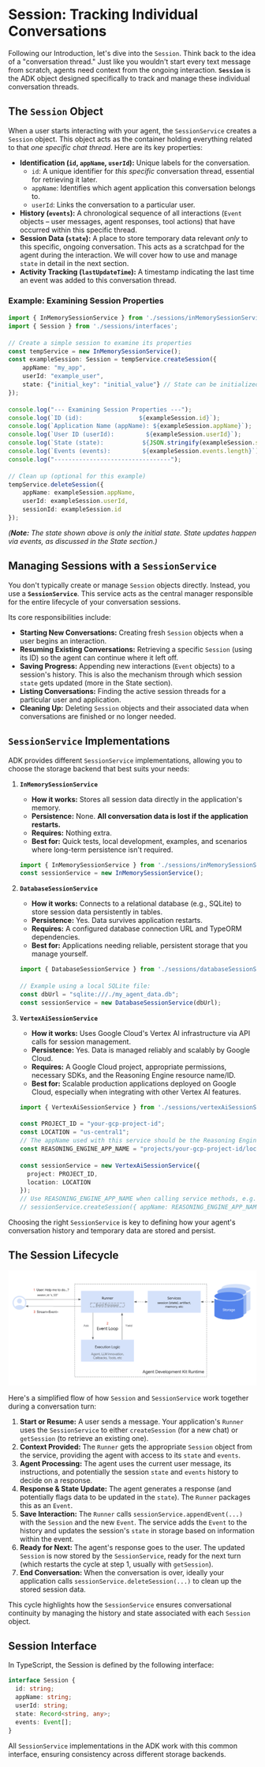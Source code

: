 # Session: Tracking Individual Conversations

Following our Introduction, let's dive into the `Session`. Think back to the idea of a "conversation thread." Just like you wouldn't start every text message from scratch, agents need context from the ongoing interaction. **`Session`** is the ADK object designed specifically to track and manage these individual conversation threads.

## The `Session` Object

When a user starts interacting with your agent, the `SessionService` creates a `Session` object. This object acts as the container holding everything related to that *one specific chat thread*. Here are its key properties:

* **Identification (`id`, `appName`, `userId`):** Unique labels for the conversation.  
    * `id`: A unique identifier for *this specific* conversation thread, essential for retrieving it later.  
    * `appName`: Identifies which agent application this conversation belongs to.  
    * `userId`: Links the conversation to a particular user.  
* **History (`events`):** A chronological sequence of all interactions (`Event` objects – user messages, agent responses, tool actions) that have occurred within this specific thread.  
* **Session Data (`state`):** A place to store temporary data relevant *only* to this specific, ongoing conversation. This acts as a scratchpad for the agent during the interaction. We will cover how to use and manage `state` in detail in the next section.  
* **Activity Tracking (`lastUpdateTime`):** A timestamp indicating the last time an event was added to this conversation thread.

### Example: Examining Session Properties

```typescript
import { InMemorySessionService } from './sessions/inMemorySessionService';
import { Session } from './sessions/interfaces';

// Create a simple session to examine its properties
const tempService = new InMemorySessionService();
const exampleSession: Session = tempService.createSession({
    appName: "my_app",
    userId: "example_user",
    state: {"initial_key": "initial_value"} // State can be initialized
});

console.log("--- Examining Session Properties ---");
console.log(`ID (id):                ${exampleSession.id}`);
console.log(`Application Name (appName): ${exampleSession.appName}`);
console.log(`User ID (userId):         ${exampleSession.userId}`);
console.log(`State (state):           ${JSON.stringify(exampleSession.state)}`); // Note: Only shows initial state here
console.log(`Events (events):         ${exampleSession.events.length}`); // Initially empty
console.log("---------------------------------");

// Clean up (optional for this example)
tempService.deleteSession({
    appName: exampleSession.appName,
    userId: exampleSession.userId,
    sessionId: exampleSession.id
});
```

*(**Note:** The state shown above is only the initial state. State updates happen via events, as discussed in the State section.)*

## Managing Sessions with a `SessionService`

You don't typically create or manage `Session` objects directly. Instead, you use a **`SessionService`**. This service acts as the central manager responsible for the entire lifecycle of your conversation sessions.

Its core responsibilities include:

* **Starting New Conversations:** Creating fresh `Session` objects when a user begins an interaction.  
* **Resuming Existing Conversations:** Retrieving a specific `Session` (using its ID) so the agent can continue where it left off.  
* **Saving Progress:** Appending new interactions (`Event` objects) to a session's history. This is also the mechanism through which session `state` gets updated (more in the State section).  
* **Listing Conversations:** Finding the active session threads for a particular user and application.  
* **Cleaning Up:** Deleting `Session` objects and their associated data when conversations are finished or no longer needed.

## `SessionService` Implementations

ADK provides different `SessionService` implementations, allowing you to choose the storage backend that best suits your needs:

1. **`InMemorySessionService`**  

    * **How it works:** Stores all session data directly in the application's memory.  
    * **Persistence:** None. **All conversation data is lost if the application restarts.**  
    * **Requires:** Nothing extra.  
    * **Best for:** Quick tests, local development, examples, and scenarios where long-term persistence isn't required.

    ```typescript
    import { InMemorySessionService } from './sessions/inMemorySessionService';
    const sessionService = new InMemorySessionService();
    ```

2. **`DatabaseSessionService`**  

    * **How it works:** Connects to a relational database (e.g., SQLite) to store session data persistently in tables.  
    * **Persistence:** Yes. Data survives application restarts.  
    * **Requires:** A configured database connection URL and TypeORM dependencies.  
    * **Best for:** Applications needing reliable, persistent storage that you manage yourself.

    ```typescript
    import { DatabaseSessionService } from './sessions/databaseSessionService';
    
    // Example using a local SQLite file:
    const dbUrl = "sqlite:///./my_agent_data.db";
    const sessionService = new DatabaseSessionService(dbUrl);
    ```

3. **`VertexAiSessionService`**  

    * **How it works:** Uses Google Cloud's Vertex AI infrastructure via API calls for session management.  
    * **Persistence:** Yes. Data is managed reliably and scalably by Google Cloud.  
    * **Requires:** A Google Cloud project, appropriate permissions, necessary SDKs, and the Reasoning Engine resource name/ID.  
    * **Best for:** Scalable production applications deployed on Google Cloud, especially when integrating with other Vertex AI features.

    ```typescript
    import { VertexAiSessionService } from './sessions/vertexAiSessionService';

    const PROJECT_ID = "your-gcp-project-id";
    const LOCATION = "us-central1";
    // The appName used with this service should be the Reasoning Engine ID or name
    const REASONING_ENGINE_APP_NAME = "projects/your-gcp-project-id/locations/us-central1/reasoningEngines/your-engine-id";

    const sessionService = new VertexAiSessionService({
      project: PROJECT_ID,
      location: LOCATION
    });
    // Use REASONING_ENGINE_APP_NAME when calling service methods, e.g.:
    // sessionService.createSession({ appName: REASONING_ENGINE_APP_NAME, ... })
    ```

Choosing the right `SessionService` is key to defining how your agent's conversation history and temporary data are stored and persist.

## The Session Lifecycle

<img src="../../assets/session_lifecycle.png" alt="Session lifecycle">

Here's a simplified flow of how `Session` and `SessionService` work together during a conversation turn:

1. **Start or Resume:** A user sends a message. Your application's `Runner` uses the `SessionService` to either `createSession` (for a new chat) or `getSession` (to retrieve an existing one).  
2. **Context Provided:** The `Runner` gets the appropriate `Session` object from the service, providing the agent with access to its `state` and `events`.  
3. **Agent Processing:** The agent uses the current user message, its instructions, and potentially the session `state` and `events` history to decide on a response.  
4. **Response & State Update:** The agent generates a response (and potentially flags data to be updated in the `state`). The `Runner` packages this as an `Event`.  
5. **Save Interaction:** The `Runner` calls `sessionService.appendEvent(...)` with the `Session` and the new `Event`. The service adds the `Event` to the history and updates the session's `state` in storage based on information within the event.
6. **Ready for Next:** The agent's response goes to the user. The updated `Session` is now stored by the `SessionService`, ready for the next turn (which restarts the cycle at step 1, usually with `getSession`).  
7. **End Conversation:** When the conversation is over, ideally your application calls `sessionService.deleteSession(...)` to clean up the stored session data.

This cycle highlights how the `SessionService` ensures conversational continuity by managing the history and state associated with each `Session` object.

## Session Interface

In TypeScript, the Session is defined by the following interface:

```typescript
interface Session {
  id: string;
  appName: string;
  userId: string;
  state: Record<string, any>;
  events: Event[];
}
```

All `SessionService` implementations in the ADK work with this common interface, ensuring consistency across different storage backends.
